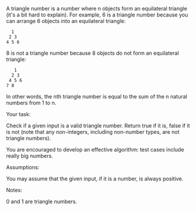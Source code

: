 A triangle number is a number where n objects form an equilateral triangle (it's a bit hard to explain). 
For example, 6 is a triangle number because you can arrange 6 objects into an equilateral triangle:

```plain
  1
 2 3
4 5 6
```

8 is not a triangle number because 8 objects do not form an equilateral triangle:

```plain
   1
  2 3
 4 5 6
7 8
```

In other words, the nth triangle number is equal to the sum of the n natural numbers from 1 to n.

Your task:

Check if a given input is a valid triangle number. Return true if it is, false if it is not (note that any non-integers, 
including non-number types, are not triangle numbers).

You are encouraged to develop an effective algorithm: test cases include really big numbers.

Assumptions:

You may assume that the given input, if it is a number, is always positive.

Notes:

0 and 1 are triangle numbers.
